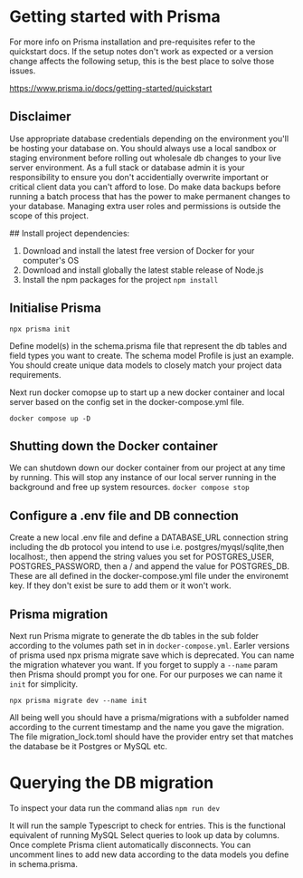 # Getting started with Prisma

For more info on Prisma installation and pre-requisites refer to the quickstart docs. If the setup notes don't work as expected or a version change affects the following setup, this is the best place to solve those issues.

https://www.prisma.io/docs/getting-started/quickstart

## Disclaimer

Use appropriate database credentials depending on the environment you'll be hosting your database on. You should always use a local sandbox or staging environment before rolling out wholesale db changes to your live server environment. As a full stack or database admin it is your responsibility to ensure you don't accidentially overwrite important or critical client data you can't afford to lose. Do make data backups before running a batch process that has the power to make permanent changes to your database. Managing extra user roles and permissions is outside the scope of this project.

## Install project dependencies:

1. Download and install the latest free version of Docker for your computer's OS
2. Download and install globally the latest stable release of Node.js
3. Install the npm packages for the project
   `npm install`

## Initialise Prisma

`npx prisma init`

Define model(s) in the schema.prisma file that represent the db tables and field types you want to create. The schema model Profile is just an example. You should create unique data models to closely match your project data requirements.

Next run docker comopse up to start up a new docker container and local server based on the config set in the docker-compose.yml file.

`docker compose up -D`

## Shutting down the Docker container

We can shutdown down our docker container from our project at any time by running. This will stop any instance of our local server running in the background and free up system resources.
`docker compose stop`

## Configure a .env file and DB connection

Create a new local .env file and define a DATABASE_URL connection string including the db protocol you intend to use i.e. postgres/myqsl/sqlite,then localhost:<PORT>, then append the string values you set for POSTGRES_USER, POSTGRES_PASSWORD, then a / and append the value for POSTGRES_DB. These are all defined in the docker-compose.yml file under the environemt key. If they don't exist be sure to add them or it won't work.

## Prisma migration

Next run Prisma migrate to generate the db tables in the sub folder according to the volumes path set in in `docker-compose.yml`. Earler versions of prisma used npx prisma migrate save which is deprecated. You can name the migration whatever you want. If you forget to supply a `--name` param then Prisma should prompt you for one. For our purposes we can name it `init` for simplicity.

`npx prisma migrate dev --name init`

All being well you should have a prisma/migrations with a subfolder named according to the current timestamp and the name you gave the migration. The file migration_lock.toml should have the provider entry set that matches the database be it Postgres or MySQL etc.

# Querying the DB migration

To inspect your data run the command alias `npm run dev`

It will run the sample Typescript to check for entries. This is the functional equivalent of running MySQL Select queries to look up data by columns. Once complete Prisma client automatically disconnects. You can uncomment lines to add new data according to the data models you define in schema.prisma.
